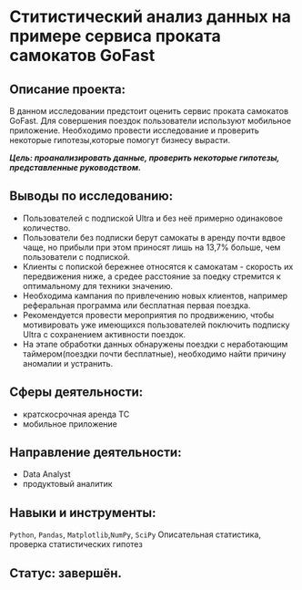 # Ститистический анализ данных на примере сервиса проката самокатов GoFast
## Описание проекта:

В данном исследовании предстоит оценить сервис проката самокатов GoFast. Для совершения поездок пользователи используют мобильное приложение. Необходимо провести исследование и проверить некоторые гипотезы,которые помогут бизнесу вырасти.

***Цель: проанализировать данные, проверить некоторые гипотезы, представленные руководством.***

## Выводы по исследованию:
- Пользователей с подпиской Ultra и без неё примерно одинаковое количество.
- Пользователи без подписки берут самокаты в аренду почти вдвое чаще, но прибыли при этом приносят лишь на 13,7% больше, чем пользователи с подпиской.
- Клиенты с попиской бережнее относятся к самокатам - скорость их передвижения ниже, а средее расстояние за поедку стремится к оптимальному для техники значению.
- Необходима кампания по привлечению новых клиентов, например реферальная программа или бесплатная первая поездка.
- Рекомендуется провести мероприятия по продвижению, чтобы мотивировать уже имеющихся пользователей поключить подписку Ultra с сохранением активности поездок.
- На этапе обработки данных обнаружены поездки с неработающим таймером(поездки почти бесплатные), необходимо найти причину аномалии и устранить.

## Сферы деятельности:
- кратскосрочная аренда ТС
- мобильное приложение
## Направление деятельности:
- Data Analyst
- продуктовый аналитик
## Навыки и инструменты:
`Python`, `Pandas`, `Matplotlib`,`NumPy`, `SciPy` Описательная статистика, проверка статистических гипотез
## Статус: завершён.